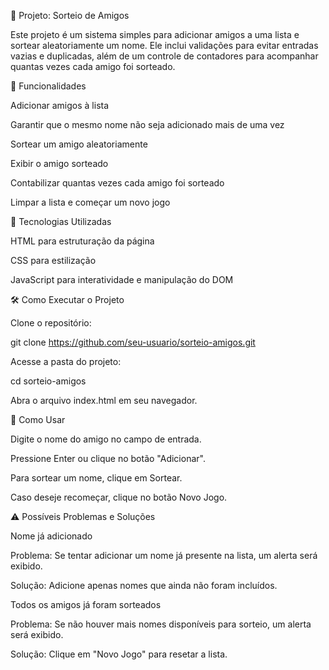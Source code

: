 🎲 Projeto: Sorteio de Amigos

Este projeto é um sistema simples para adicionar amigos a uma lista e sortear aleatoriamente um nome. Ele inclui validações para evitar entradas vazias e duplicadas, além de um controle de contadores para acompanhar quantas vezes cada amigo foi sorteado.

📌 Funcionalidades

Adicionar amigos à lista

Garantir que o mesmo nome não seja adicionado mais de uma vez

Sortear um amigo aleatoriamente

Exibir o amigo sorteado

Contabilizar quantas vezes cada amigo foi sorteado

Limpar a lista e começar um novo jogo

🚀 Tecnologias Utilizadas

HTML para estruturação da página

CSS para estilização

JavaScript para interatividade e manipulação do DOM

🛠️ Como Executar o Projeto

Clone o repositório:

git clone https://github.com/seu-usuario/sorteio-amigos.git

Acesse a pasta do projeto:

cd sorteio-amigos

Abra o arquivo index.html em seu navegador.

📜 Como Usar

Digite o nome do amigo no campo de entrada.

Pressione Enter ou clique no botão "Adicionar".

Para sortear um nome, clique em Sortear.

Caso deseje recomeçar, clique no botão Novo Jogo.

⚠️ Possíveis Problemas e Soluções

Nome já adicionado

Problema: Se tentar adicionar um nome já presente na lista, um alerta será exibido.

Solução: Adicione apenas nomes que ainda não foram incluídos.

Todos os amigos já foram sorteados

Problema: Se não houver mais nomes disponíveis para sorteio, um alerta será exibido.

Solução: Clique em "Novo Jogo" para resetar a lista.
